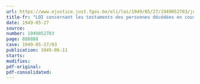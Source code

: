 ```yaml
---
url: https://www.ejustice.just.fgov.be/eli/loi/1949/05/27/1949052703/justel
title-fr: "LOI concernant les testaments des personnes décédées en cours de détention ou à l'étranger immédiatement après leur détention"
date: 1949-05-27
source:
number: 1949052703
page: 888888
case: 1949-05-27/03
publication: 1949-06-11
starts:
modifies:
pdf-original:
pdf-consolidated:
---
```


